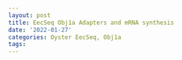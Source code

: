 ```yaml
---
layout: post
title: EecSeq Obj1a Adapters and mRNA synthesis
date: '2022-01-27'
categories: Oyster EecSeq, Obj1a
tags: 
---
```

